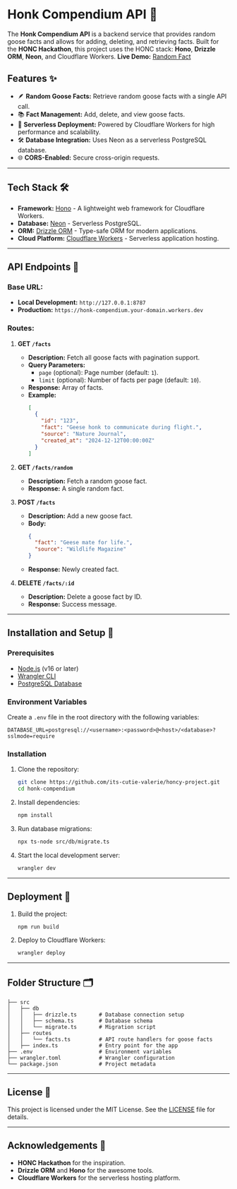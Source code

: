 # Honk Compendium API 🦢

The **Honk Compendium API** is a backend service that provides random goose facts and allows for adding, deleting, and retrieving facts. Built for the **HONC Hackathon**, this project uses the HONC stack: **Hono**, **Drizzle ORM**, **Neon**, and Cloudflare Workers.
**Live Demo:** [Random Fact](https://honk-compendium.valernov00.workers.dev/facts/random)

## Features ✨

- 🪶 **Random Goose Facts:** Retrieve random goose facts with a single API call.
- 📚 **Fact Management:** Add, delete, and view goose facts.
- 🚀 **Serverless Deployment:** Powered by Cloudflare Workers for high performance and scalability.
- 🛠️ **Database Integration:** Uses Neon as a serverless PostgreSQL database.
- 🌐 **CORS-Enabled:** Secure cross-origin requests.

---

## Tech Stack 🛠️

- **Framework:** [Hono](https://hono.dev) - A lightweight web framework for Cloudflare Workers.
- **Database:** [Neon](https://neon.tech) - Serverless PostgreSQL.
- **ORM:** [Drizzle ORM](https://github.com/drizzle-team/drizzle-orm) - Type-safe ORM for modern applications.
- **Cloud Platform:** [Cloudflare Workers](https://workers.cloudflare.com) - Serverless application hosting.

---

## API Endpoints 📡

### Base URL: 
- **Local Development:** `http://127.0.0.1:8787`
- **Production:** `https://honk-compendium.your-domain.workers.dev`

### Routes:

1. **GET `/facts`**
   - **Description:** Fetch all goose facts with pagination support.
   - **Query Parameters:**
     - `page` (optional): Page number (default: `1`).
     - `limit` (optional): Number of facts per page (default: `10`).
   - **Response:** Array of facts.
   - **Example:**
     ```json
     [
       {
         "id": "123",
         "fact": "Geese honk to communicate during flight.",
         "source": "Nature Journal",
         "created_at": "2024-12-12T00:00:00Z"
       }
     ]
     ```

2. **GET `/facts/random`**
   - **Description:** Fetch a random goose fact.
   - **Response:** A single random fact.

3. **POST `/facts`**
   - **Description:** Add a new goose fact.
   - **Body:**
     ```json
     {
       "fact": "Geese mate for life.",
       "source": "Wildlife Magazine"
     }
     ```
   - **Response:** Newly created fact.

4. **DELETE `/facts/:id`**
   - **Description:** Delete a goose fact by ID.
   - **Response:** Success message.

---

## Installation and Setup 🚀

### Prerequisites

- [Node.js](https://nodejs.org) (v16 or later)
- [Wrangler CLI](https://developers.cloudflare.com/workers/wrangler/)
- [PostgreSQL Database](https://neon.tech)

### Environment Variables

Create a `.env` file in the root directory with the following variables:

```env
DATABASE_URL=postgresql://<username>:<password>@<host>/<database>?sslmode=require
```

### Installation

1. Clone the repository:
   ```bash
   git clone https://github.com/its-cutie-valerie/honcy-project.git
   cd honk-compendium
   ```

2. Install dependencies:
   ```bash
   npm install
   ```

3. Run database migrations:
   ```bash
   npx ts-node src/db/migrate.ts
   ```

4. Start the local development server:
   ```bash
   wrangler dev
   ```

---

## Deployment 🚀

1. Build the project:
   ```bash
   npm run build
   ```

2. Deploy to Cloudflare Workers:
   ```bash
   wrangler deploy
   ```

---

## Folder Structure 🗂️

```plaintext
├── src
│   ├── db
│   │   ├── drizzle.ts       # Database connection setup
│   │   ├── schema.ts        # Database schema
│   │   └── migrate.ts       # Migration script
│   ├── routes
│   │   └── facts.ts         # API route handlers for goose facts
│   ├── index.ts             # Entry point for the app
├── .env                     # Environment variables
├── wrangler.toml            # Wrangler configuration
└── package.json             # Project metadata
```

---

## License 📝

This project is licensed under the MIT License. See the [LICENSE](LICENSE) file for details.

---

## Acknowledgements 🙌

- **HONC Hackathon** for the inspiration.
- **Drizzle ORM** and **Hono** for the awesome tools.
- **Cloudflare Workers** for the serverless hosting platform.
